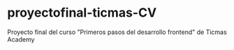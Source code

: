 # proyectofinal-ticmas-CV
 Proyecto final del curso "Primeros pasos del desarrollo frontend" de Ticmas Academy
